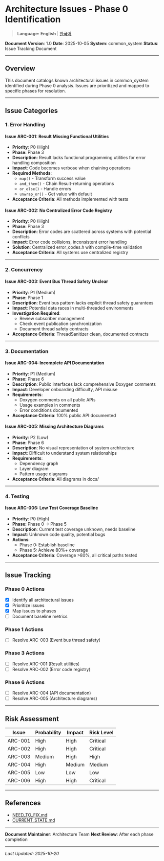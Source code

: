 # Architecture Issues - Phase 0 Identification

> **Language:** **English** | [한국어](ARCHITECTURE_ISSUES_KO.md)


**Document Version**: 1.0
**Date**: 2025-10-05
**System**: common_system
**Status**: Issue Tracking Document

---

## Overview

This document catalogs known architectural issues in common_system identified during Phase 0 analysis. Issues are prioritized and mapped to specific phases for resolution.

---

## Issue Categories

### 1. Error Handling

#### Issue ARC-001: Result<T> Missing Functional Utilities
- **Priority**: P0 (High)
- **Phase**: Phase 3
- **Description**: Result<T> lacks functional programming utilities for error handling composition
- **Impact**: Code becomes verbose when chaining operations
- **Required Methods**:
  - `map()` - Transform success value
  - `and_then()` - Chain Result-returning operations
  - `or_else()` - Handle errors
  - `unwrap_or()` - Get value with default
- **Acceptance Criteria**: All methods implemented with tests

#### Issue ARC-002: No Centralized Error Code Registry
- **Priority**: P0 (High)
- **Phase**: Phase 3
- **Description**: Error codes are scattered across systems with potential conflicts
- **Impact**: Error code collisions, inconsistent error handling
- **Solution**: Centralized error_codes.h with compile-time validation
- **Acceptance Criteria**: All systems use centralized registry

---

### 2. Concurrency

#### Issue ARC-003: Event Bus Thread Safety Unclear
- **Priority**: P1 (Medium)
- **Phase**: Phase 1
- **Description**: Event bus pattern lacks explicit thread safety guarantees
- **Impact**: Potential data races in multi-threaded environments
- **Investigation Required**:
  - Review subscriber management
  - Check event publication synchronization
  - Document thread safety contracts
- **Acceptance Criteria**: ThreadSanitizer clean, documented contracts

---

### 3. Documentation

#### Issue ARC-004: Incomplete API Documentation
- **Priority**: P1 (Medium)
- **Phase**: Phase 6
- **Description**: Public interfaces lack comprehensive Doxygen comments
- **Impact**: Developer onboarding difficulty, API misuse
- **Requirements**:
  - Doxygen comments on all public APIs
  - Usage examples in comments
  - Error conditions documented
- **Acceptance Criteria**: 100% public API documented

#### Issue ARC-005: Missing Architecture Diagrams
- **Priority**: P2 (Low)
- **Phase**: Phase 6
- **Description**: No visual representation of system architecture
- **Impact**: Difficult to understand system relationships
- **Requirements**:
  - Dependency graph
  - Layer diagram
  - Pattern usage diagrams
- **Acceptance Criteria**: All diagrams in docs/

---

### 4. Testing

#### Issue ARC-006: Low Test Coverage Baseline
- **Priority**: P0 (High)
- **Phase**: Phase 0 → Phase 5
- **Description**: Current test coverage unknown, needs baseline
- **Impact**: Unknown code quality, potential bugs
- **Actions**:
  - Phase 0: Establish baseline
  - Phase 5: Achieve 80%+ coverage
- **Acceptance Criteria**: Coverage >80%, all critical paths tested

---

## Issue Tracking

### Phase 0 Actions
- [x] Identify all architectural issues
- [x] Prioritize issues
- [x] Map issues to phases
- [ ] Document baseline metrics

### Phase 1 Actions
- [ ] Resolve ARC-003 (Event bus thread safety)

### Phase 3 Actions
- [ ] Resolve ARC-001 (Result<T> utilities)
- [ ] Resolve ARC-002 (Error code registry)

### Phase 6 Actions
- [ ] Resolve ARC-004 (API documentation)
- [ ] Resolve ARC-005 (Architecture diagrams)

---

## Risk Assessment

| Issue | Probability | Impact | Risk Level |
|-------|------------|--------|------------|
| ARC-001 | High | High | Critical |
| ARC-002 | High | High | Critical |
| ARC-003 | Medium | High | High |
| ARC-004 | High | Medium | Medium |
| ARC-005 | Low | Low | Low |
| ARC-006 | High | High | Critical |

---

## References

- [NEED_TO_FIX.md](../../NEED_TO_FIX.md)
- [CURRENT_STATE.md](./CURRENT_STATE.md)

---

**Document Maintainer**: Architecture Team
**Next Review**: After each phase completion

---

*Last Updated: 2025-10-20*
